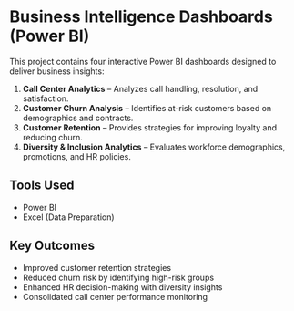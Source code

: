 # Business Intelligence Dashboards (Power BI)

This project contains four interactive Power BI dashboards designed to deliver business insights:

1. **Call Center Analytics** – Analyzes call handling, resolution, and satisfaction.
2. **Customer Churn Analysis** – Identifies at-risk customers based on demographics and contracts.
3. **Customer Retention** – Provides strategies for improving loyalty and reducing churn.
4. **Diversity & Inclusion Analytics** – Evaluates workforce demographics, promotions, and HR policies.

## Tools Used
- Power BI
- Excel (Data Preparation)

## Key Outcomes
- Improved customer retention strategies
- Reduced churn risk by identifying high-risk groups
- Enhanced HR decision-making with diversity insights
- Consolidated call center performance monitoring

